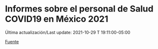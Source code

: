 # Informes sobre el personal de Salud COVID19 en México 2021

Última actualización/Last update: 2021-10-29 T 19:11:00-05:00

 [Fuente](https://www.gob.mx/salud/documentos/informes-sobre-el-personal-de-salud-covid19-en-mexico-2021)
